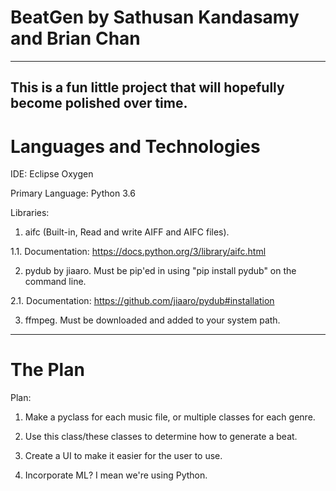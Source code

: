 # BeatGen by Sathusan Kandasamy and Brian Chan
------------------------------------------------------------------------------------
This is a fun little project that will hopefully become polished over time.
------------------------------------------------------------------------------------
# Languages and Technologies

IDE: Eclipse Oxygen

Primary Language: Python 3.6

Libraries:
1. aifc (Built-in, Read and write AIFF and AIFC files).

1.1. Documentation: https://docs.python.org/3/library/aifc.html
	
2. pydub by jiaaro. Must be pip'ed in using "pip install pydub" on the command line.

2.1. Documentation: https://github.com/jiaaro/pydub#installation
	
3. ffmpeg. Must be downloaded and added to your system path.
------------------------------------------------------------------------------------
# The Plan

Plan:
1. Make a pyclass for each music file, or multiple classes for each genre.

2. Use this class/these classes to determine how to generate a beat.

3. Create a UI to make it easier for the user to use.

4. Incorporate ML? I mean we're using Python.